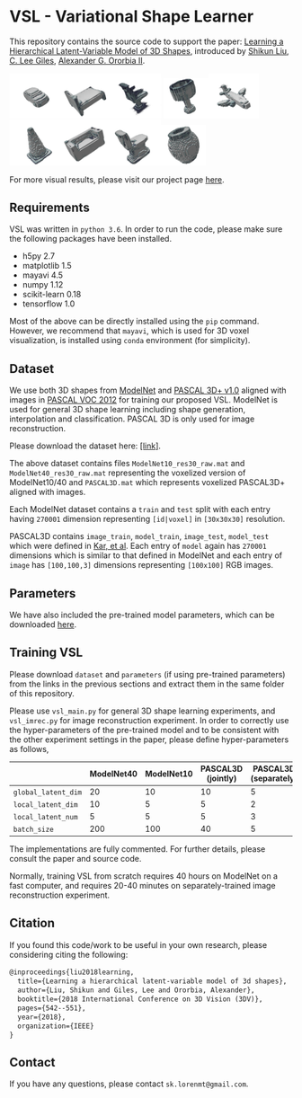 # VSL - Variational Shape Learner

This repository contains the source code to support the paper: [Learning a Hierarchical Latent-Variable Model of 3D Shapes](https://arxiv.org/abs/1705.05994), introduced by [Shikun Liu](http://shikun.io/), [C. Lee Giles](https://clgiles.ist.psu.edu/), [Alexander G. Ororbia II](http://www.personal.psu.edu/ago109/). 

<img src="plots/vis_1.png"  width="90px"/><img src="plots/vis_2.png"  width="90px"/><img src="plots/vis_3.png"  width="90px"/>
<img src="plots/vis_4.png"  width="80px"/><img src="plots/vis_5.png"  width="90px"/><img src="plots/vis_6.png"  width="90px"/><img src="plots/vis_7.png"  width="90px"/><img src="plots/vis_8.png"  width="90px"/><img src="plots/vis_9.png"  width="80px"/>

For more visual results, please visit our project page [here](https://shikun.io/projects/variational-shape-learner).

## Requirements
VSL was written in `python 3.6`. In order to run the code, please make sure the following packages have been installed.
- h5py 2.7
- matplotlib 1.5
- mayavi 4.5
- numpy 1.12
- scikit-learn 0.18
- tensorflow 1.0

Most of the above can be directly installed using the `pip` command. However, we recommend that `mayavi`, which is used for 3D voxel visualization, is installed using `conda` environment (for simplicity).

## Dataset
We use both 3D shapes from [ModelNet](http://modelnet.cs.princeton.edu/) and [PASCAL 3D+ v1.0](http://cvgl.stanford.edu/projects/pascal3d.html) aligned with images in [PASCAL VOC 2012](http://host.robots.ox.ac.uk/pascal/VOC/voc2012/index.html) for training our proposed VSL. ModelNet is used for general 3D shape learning including shape generation, interpolation and classification. PASCAL 3D is only used for image reconstruction.

Please download the dataset here: [[link]](https://www.dropbox.com/s/sk756qif5tfk9w3/dataset.zip?dl=0).

The above dataset contains files `ModelNet10_res30_raw.mat` and `ModelNet40_res30_raw.mat` representing the voxelized version of ModelNet10/40 and  `PASCAL3D.mat` which represents voxelized PASCAL3D+ aligned with images.

Each ModelNet dataset contains a `train` and `test` split with each entry having `270001` dimension representing `[id|voxel]` in `[30x30x30]` resolution.

PASCAL3D contains `image_train`, `model_train`, `image_test`, `model_test` which were defined in [Kar, et al](https://github.com/akar43/CategoryShapes). Each entry of `model` again has `270001` dimensions which is similar to that defined in ModelNet and each entry of `image` has `[100,100,3]` dimensions representing `[100x100]` RGB images.

## Parameters
We have also included the pre-trained model parameters, which can be downloaded [here](https://www.dropbox.com/s/pz5kqi8guq0jxgm/parameters.zip?dl=0).

## Training VSL
Please download `dataset` and `parameters` (if using pre-trained parameters) from the links in the previous sections and extract them in the same folder of this repository.

Please use `vsl_main.py` for general 3D shape learning experiments, and `vsl_imrec.py` for image reconstruction experiment. In order to correctly use the hyper-parameters of the pre-trained model and to be consistent with the other experiment settings in the paper, please define hyper-parameters as follows,

||ModelNet40 | ModelNet10 | PASCAL3D (jointly) | PASCAL3D (separately)|
|---|---|---|---|---|
`global_latent_dim` | 20 | 10|10|5|
`local_latent_dim` | 10 | 5|5|2|
`local_latent_num` | 5 | 5|5|3|
`batch_size` | 200 | 100 | 40 | 5|

The implementations are fully commented. For further details, please consult the paper and source code.

Normally, training VSL from scratch requires 40 hours on ModelNet on a fast computer, and requires 20-40 minutes on separately-trained image reconstruction experiment.


## Citation
If you found this code/work to be useful in your own research, please considering citing the following:

```
@inproceedings{liu2018learning,
  title={Learning a hierarchical latent-variable model of 3d shapes},
  author={Liu, Shikun and Giles, Lee and Ororbia, Alexander},
  booktitle={2018 International Conference on 3D Vision (3DV)},
  pages={542--551},
  year={2018},
  organization={IEEE}
}
```

## Contact
If you have any questions, please contact `sk.lorenmt@gmail.com`.
